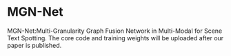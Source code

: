 # MGN-Net
MGN-Net:Multi-Granularity Graph Fusion Network in Multi-Modal for Scene Text Spotting.
The core code and training weights will be uploaded after our paper is published.
